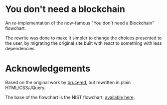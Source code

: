 # You don't need a blockchain
An re-implementation of the now-famous "You don't need a Blockchain" flowchart.

The rewrite was done to make it simpler to change the choices presented to the user, by migrating the original site built with react to something with less dependencies.

# Acknowledgements
Based on the original work by [brucemd](https://github.com/brucemacd/You-Dont-Need-A-Blockchain/), but rewritten in plain HTML/CSS/JQuery.

The base of the flowchart is the NIST flowchart, [available here](https://nvlpubs.nist.gov/nistpubs/ir/2018/NIST.IR.8202.pdf).